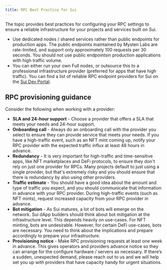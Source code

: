 ```yaml
---
title: RPC Best Practice for Sui
---
```


The topic provides best practices for configuring your RPC settings to ensure a reliable infrastructure for your projects and services built on Sui.

- Use dedicated nodes / shared services rather than public endpoints for production apps. The public endpoints maintained by Mysten Labs are rate-limited, and support only approximately 100 requests per 30 seconds. You should not use public endpointsin production applications with high traffic volume.
- You can either run your own Full nodes, or outsource this to a professional infrastructure provider (preferred for apps that have high traffic). You can find a list of reliable RPC endpoint providers for Sui on the [Sui Dev Portal](https://sui.io/developers?tools=RPC).

## RPC provisioning guidance

Consider the following when working with a provider:
- **SLA and 24-hour support** - Choose a provider that offers a SLA that meets your needs and 24-hour support.
- **Onboarding call** - Always do an onboarding call with the provider you select to ensure they can provide service that meets your needs. If you have a high-traffic event, such as an NFT mint coming up, notify your RPC provider with the expected traffic influx at least 48 hours in advance.
- **Redundancy** - It is very important for high-traffic and time-sensitive apps, like NFT marketplaces and DeFi protocols, to ensure they don't rely on just one provider for RPCs. Many projects default to just using a single provider, but that's extremely risky and you should ensure that there is redundancy by also using other providers.
- **Traffic estimate** - You should have a good idea about the amount and type of traffic you expect, and you should communicate that information in advance with your RPC provider. During high-traffic events (such as NFT mints), request increased capacity from your RPC provider in advance.
- **Bot mitigation** - As Sui matures, a lot of bots will emerge on the network. Sui dApp builders should think about bot mitigation at the infrastructure level. This depends heavily on use-cases. For NFT minting, bots are undesirable. However, for certain DeFi use-cases, bots are necessary. You need to think about the implications and prepare accordingly to prepare your infrastructure.
- **Provisioning notice** - Make RPC provisioning requests at least one week in advance. This gives operators and providers advance notice so they can arrange for the configure hardware / servers as necessary. If there’s a sudden, unexpected demand, please reach out to us and we will help set you up with providers that have capacity handy for urgent situations.
